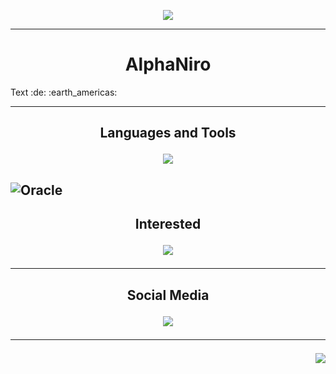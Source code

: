 <p align="center">
     <img src="https://readme-typing-svg.herokuapp.com?font=Fira+Code&weight=700&size=28&letterSpacing=big&duration=3000&pause=500&color=0ED7F3&background=FF541900&center=true&vCenter=true&width=500&height=70&lines=Welcome+To+Planet+Earth+%F0%9F%8C%8E;Nice+To+Meet+You+%F0%9F%91%8B"
</p>

<hr/>

<h1 align="center">AlphaNiro
</h1>
Text :de: :earth_americas:
<hr/>

<h2 align="center">Languages and Tools<p>
<p align="center">
  <a href="https://skillicons.dev">
    <img src="https://skillicons.dev/icons?i=java,idea,vscode,github,eclipse" />
  </a>
<h2/>
     
![Oracle](https://img.shields.io/badge/Oracle-F80000?style=for-the-badge&logo=oracle&logoColor=white)

<h2 align="center">Interested<p>
<p align="center">
  <a href="https://skillicons.dev">
    <img src="https://skillicons.dev/icons?i=wordpress,windows,stackoverflow,rust,spring,ruby,r,py,powershell,php,linux,kotlin,js,htmx,html,gradle,go,docker,bots,dart,cloudflare,css,c,cs,cpp,aws,kubernetes,dotnet,mysql" />
  </a>
</p>

<hr/>

<h2 align="center">Social Media<p>
<p align="center">
  <a href="https://skillicons.dev">
    <img src="https://skillicons.dev/icons?i=twitter,linkedin,instagram,discord" />
  </a>
</p>

<hr/>

<!-- 
</div> - Container, die andere HTML-Elemente gruppieren können. Das </div>-Tag markiert das Ende dieses Containers.
<br/> - Wird verwendet, um den Text oder Inhalt direkt in die nächste Zeile zu bringen. Es ist ein selbstschließendes Tag, daher benötigt es kein schließendes </br>.
</h1> - Wird verwendet, um das Ende einer Hauptüberschrift (<h1>) zu kennzeichnen. <h1> ist die größte Überschrift und wird häufig für den Titel oder Hauptkopf einer Seite verwendet.
<p> - Wird verwendet, um Text in Absätzen darzustellen. Es sollte normalerweise mit </p> geschlossen werden. In deinem Fall gibt es keine Inhalte zwischen <p> und dem schließenden Tag, was bedeutungslos ist.
<hr/> - Wird verwendet, um Inhalte visuell zu trennen. Es ist auch ein selbstschließendes Tag und benötigt kein schließendes </hr>.
<html> </html>, <head> </head>, <title>, <body>
-->

<img align="right" src="https://visitor-badge.laobi.icu/badge?page_id=A2N1.A2N1" />
